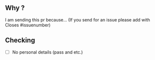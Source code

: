## Why ? 

I am sending this pr because... (If you send for an issue please add with Closes #issuenumber)

## Checking
- [ ] No personal details (pass and etc.)
